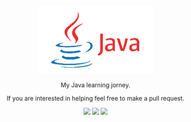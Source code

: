 [CopyrightLicense]:./license.md
<p align="center">
	<a href="https://oscicen.github.io"><img src="https://github.com/oscicen/JavaLearn/raw/master/java.png" ></a>
</p>
<p align="center">
    My Java learning jorney.
</p>
<p align="center">
	If you are interested in helping feel free to make a pull request.
</p>
<p align="center">
	<img src="https://img.shields.io/badge/Derek%20Banas-Video%2014-brightgreen.svg">
    <img src="https://img.shields.io/badge/HackeRank-2%25-brightgreen.svg">
	<img src="https://img.shields.io/badge/Head%20First%20Java-Page%2082-brightgreen.svg">
</p>
